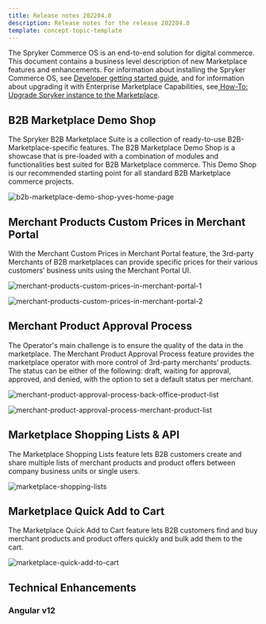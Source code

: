 ```yaml
---
title: Release notes 202204.0
description: Release notes for the release 202204.0
template: concept-topic-template
---
```


The Spryker Commerce OS is an end-to-end solution for digital commerce. This document contains a business level description of new Marketplace features and enhancements.
For information about installing the Spryker Commerce OS, see [Developer getting started guide](/docs/scos/dev/developer-getting-started-guide.html), and for information about upgrading it with Enterprise Marketplace Capabilities, see[ How-To: Upgrade Spryker instance to the Marketplace](/docs/marketplace/dev/howtos/how-to-upgrade-spryker-instance-to-marketplace.html).

## B2B Marketplace Demo Shop

The Spryker B2B Marketplace Suite is a collection of ready-to-use B2B- Marketplace-specific features. The B2B Marketplace Demo Shop is a showcase that is pre-loaded with a combination of modules and functionalities best suited for B2B Marketplace commerce. This Demo Shop is our recommended starting point for all standard B2B Marketplace commerce projects.

![b2b-marketplace-demo-shop-yves-home-page](https://spryker.s3.eu-central-1.amazonaws.com/docs/marketplace/user/intro-to-spryker-marketplace/release-notes/release-notes-2022040.md/b2b-marketplace-demo-shop-yves-home-page.png)

<!-- Documentation: add when ready-->

## Merchant Products Custom Prices in Merchant Portal

With the Merchant Custom Prices in Merchant Portal feature, the 3rd-party Merchants of B2B marketplaces can provide specific prices for their various customers’ business units using the Merchant Portal UI.


![merchant-products-custom-prices-in-merchant-portal-1](https://spryker.s3.eu-central-1.amazonaws.com/docs/marketplace/user/intro-to-spryker-marketplace/release-notes/release-notes-2022040.md/merchant-products-custom-prices-in-merchant-portal-1.png)

![merchant-products-custom-prices-in-merchant-portal-2](https://spryker.s3.eu-central-1.amazonaws.com/docs/marketplace/user/intro-to-spryker-marketplace/release-notes/release-notes-2022040.md/merchant-products-custom-prices-in-merchant-portal-2.png)

<!--Documentation: add when ready-->

## Merchant Product Approval Process

The Operator's main challenge is to ensure the quality of the data in the marketplace.  The Merchant Product Approval Process feature provides the marketplace operator with more control of 3rd-party merchants’ products.
The status can be either of the following: draft, waiting for approval, approved, and denied, with the option to set a default status per merchant.

![merchant-product-approval-process-back-office-product-list](https://spryker.s3.eu-central-1.amazonaws.com/docs/marketplace/user/intro-to-spryker-marketplace/release-notes/release-notes-2022040.md/merchant-product-approval-process-back-office-product-list.png)

![merchant-product-approval-process-merchant-product-list](https://spryker.s3.eu-central-1.amazonaws.com/docs/marketplace/user/intro-to-spryker-marketplace/release-notes/release-notes-2022040.md/merchant-product-approval-process-merchant-product-list.png)

<!--Documentation: add when ready -->

## Marketplace Shopping Lists & API

The Marketplace Shopping Lists feature lets B2B customers create and share multiple lists of merchant products and product offers between company business units or single users.

![marketplace-shopping-lists](https://spryker.s3.eu-central-1.amazonaws.com/docs/marketplace/user/intro-to-spryker-marketplace/release-notes/release-notes-2022040.md/marketplace-shopping-lists.png)

<!-- Documentation: add when ready-->

## Marketplace Quick Add to Cart

The Marketplace Quick Add to Cart feature lets B2B customers find and buy merchant products and product offers quickly and bulk add them to the cart.

![marketplace-quick-add-to-cart](https://spryker.s3.eu-central-1.amazonaws.com/docs/marketplace/user/intro-to-spryker-marketplace/release-notes/release-notes-2022040.md/marketplace-quick-add-to-cart.png)

<!-- Documentation: add when ready -->

## Technical Enhancements

### Angular v12
